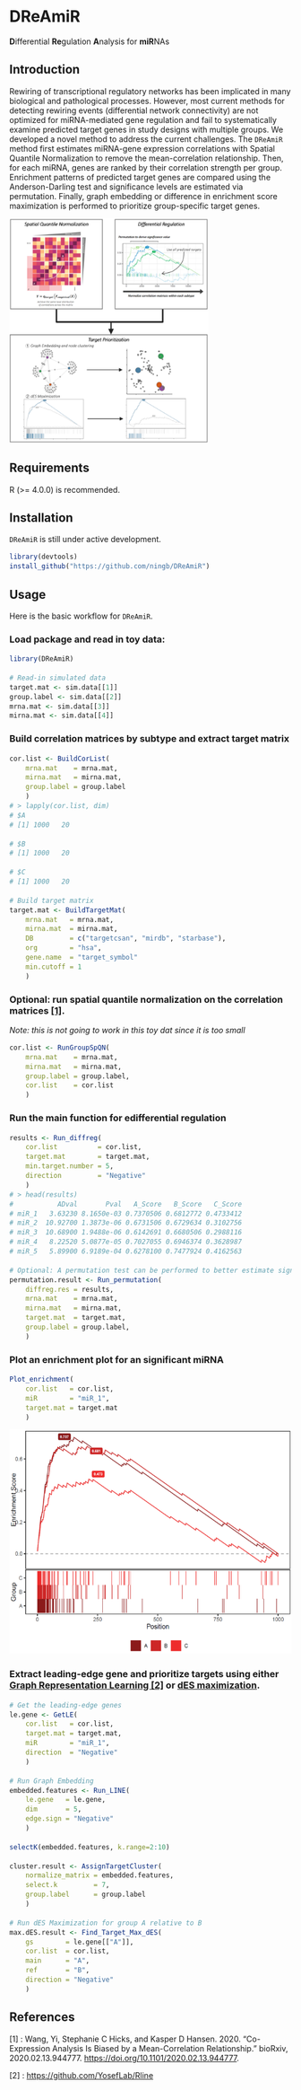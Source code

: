 
# DReAmiR
**D**ifferential **Re**gulation **A**nalysis for **miR**NAs
<!-- badges: start -->
<!-- badges: end -->

## Introduction
Rewiring of transcriptional regulatory networks has been implicated in many biological and pathological processes. However, most current methods for detecting rewiring events (differential network connectivity) are not optimized for miRNA-mediated gene regulation and fail to systematically examine predicted target genes in study designs with multiple groups. We developed a novel method to address the current challenges. The `DReAmiR` method first estimates miRNA-gene expression correlations with Spatial Quantile Normalization to remove the mean-correlation relationship. Then, for each miRNA, genes are ranked by their correlation strength per group. Enrichment patterns of predicted target genes are compared using the Anderson-Darling test and significance levels are estimated via permutation. Finally, graph embedding or difference in enrichment score maximization is performed to prioritize group-specific target genes. 

<img src="media/Workflow.png" height="400px" class="center"/>

## Requirements
R (>= 4.0.0) is recommended.

## Installation

`DReAmiR` is still under active development.

``` r
library(devtools)
install_github("https://github.com/ningb/DReAmiR")
```

## Usage
Here is the basic workflow for `DReAmiR`. 
### Load package and read in toy data:
``` r
library(DReAmiR)

# Read-in simulated data
target.mat <- sim.data[[1]]
group.label <- sim.data[[2]]
mrna.mat <- sim.data[[3]]
mirna.mat <- sim.data[[4]]
```
### Build correlation matrices by subtype and extract target matrix
```r
cor.list <- BuildCorList(
	mrna.mat    = mrna.mat,
	mirna.mat   = mirna.mat,
	group.label = group.label
	)
# > lapply(cor.list, dim)
# $A
# [1] 1000   20

# $B
# [1] 1000   20

# $C
# [1] 1000   20

# Build target matrix	
target.mat <- BuildTargetMat(
	mrna.mat   = mrna.mat,
	mirna.mat  = mirna.mat,
	DB         = c("targetcsan", "mirdb", "starbase"),
	org        = "hsa",
	gene.name  = "target_symbol"
	min.cutoff = 1
	)
```
### Optional: run spatial quantile normalization on the correlation matrices [[1]](#1).
*Note: this is not going to work in this toy dat since it is too small*
```r
cor.list <- RunGroupSpQN(
	mrna.mat    = mrna.mat,
	mirna.mat   = mirna.mat,
	group.label = group.label,
	cor.list    = cor.list
	)
```
### Run the main function for edifferential regulation
```r
results <- Run_diffreg(
	cor.list          = cor.list,
	target.mat        = target.mat,
	min.target.number = 5,
	direction         = "Negative"
	)
# > head(results)
#           ADval       Pval   A_Score   B_Score   C_Score
# miR_1   3.63230 8.1650e-03 0.7370506 0.6812772 0.4733412
# miR_2  10.92700 1.3873e-06 0.6731506 0.6729634 0.3102756
# miR_3  10.68900 1.9488e-06 0.6142691 0.6680506 0.2988116
# miR_4   8.22520 5.0877e-05 0.7027055 0.6946374 0.3628987
# miR_5   5.89900 6.9189e-04 0.6278100 0.7477924 0.4162563

# Optional: A permutation test can be performed to better estimate significance value
permutation.result <- Run_permutation(
	diffreg.res = results,
	mrna.mat    = mrna.mat,
	mirna.mat   = mirna.mat,
	target.mat  = target.mat,
	group.label = group.label,
	)
```
### Plot an enrichment plot for an significant miRNA
```r
Plot_enrichment(
	cor.list   = cor.list,
	miR        = "miR_1",
	target.mat = target.mat
	)
```
<img src="media/Diff_reg_example.png" height="400px" class="center"/>

###	Extract leading-edge gene and prioritize targets using either <u>Graph Representation Learning [[2]](#2)</u> or <u>dES maximization</u>.
```r
# Get the leading-edge genes
le.gene <- GetLE(
	cor.list   = cor.list,
	target.mat = target.mat,
	miR        = "miR_1",
	direction  = "Negative"
	)

# Run Graph Embedding
embedded.features <- Run_LINE(
	le.gene   = le.gene,
	dim       = 5,
	edge.sign = "Negative"
	)

selectK(embedded.features, k.range=2:10)

cluster.result <- AssignTargetCluster(
	normalize_matrix = embedded.features,
	select.k         = 7,
	group.label      = group.label
	)

# Run dES Maximization for group A relative to B
max.dES.result <- Find_Target_Max_dES(
	gs        = le.gene[["A"]],
	cor.list  = cor.list,
	main      = "A",
	ref       = "B",
	direction = "Negative"
	)
```
## References
<a id="1">[1]</a> :
Wang, Yi, Stephanie C Hicks, and Kasper D Hansen. 2020. “Co-Expression Analysis Is Biased by a Mean-Correlation Relationship.” bioRxiv, 2020.02.13.944777. https://doi.org/10.1101/2020.02.13.944777.

<a id="2">[2]</a> :
https://github.com/YosefLab/Rline